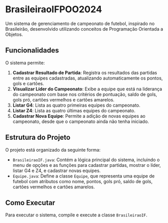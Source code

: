 # BrasileiraoIFPOO2024
Um sistema de gerenciamento de campeonato de futebol, inspirado no Brasileirão, desenvolvido utilizando conceitos de Programação Orientada a Objetos.

## Funcionalidades

O sistema permite:

1. **Cadastrar Resultado de Partida**: Registra os resultados das partidas entre as equipes cadastradas, atualizando automaticamente os pontos, gols e cartões.
2. **Visualizar Líder do Campeonato**: Exibe a equipe que está na liderança do campeonato com base nos critérios de pontuação, saldo de gols, gols pró, cartões vermelhos e cartões amarelos.
3. **Listar G4**: Lista as quatro primeiras equipes do campeonato.
4. **Listar Z4**: Lista as quatro últimas equipes do campeonato.
5. **Cadastrar Nova Equipe**: Permite a adição de novas equipes ao campeonato, desde que o campeonato ainda não tenha iniciado.

## Estrutura do Projeto

O projeto está organizado da seguinte forma:
- `BrasileiraoIF.java`: Contém a lógica principal do sistema, incluindo o menu de opções e as funções para cadastrar partidas, mostrar o líder, listar G4 e Z4, e cadastrar novas equipes.
- `Equipe.java`: Define a classe `Equipe`, que representa uma equipe de futebol com atributos como nome, pontos, gols pró, saldo de gols, cartões vermelhos e cartões amarelos.

## Como Executar

Para executar o sistema, compile e execute a classe `BrasileiraoIF`.

